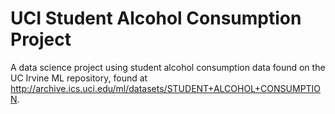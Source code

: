 # UCI Student Alcohol Consumption Project
A data science project using student alcohol consumption data found on the UC Irvine ML repository, found at <http://archive.ics.uci.edu/ml/datasets/STUDENT+ALCOHOL+CONSUMPTION>.
